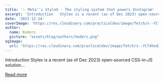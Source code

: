 ```yaml
---
title: '✨ Meta''s StyleX - The styling system that powers Instagram'
excerpt: 'Introduction   Stylex is a recent (as of Dec 2023) open-sourced CSS-in-JS solution...'
date: '2023-12-14'
coverImage: 'https://res.cloudinary.com/practicaldev/image/fetch/s--YCf4hodZ--/c_imagga_scale,f_auto,fl_progressive,h_420,q_auto,w_1000/https://dev-to-uploads.s3.amazonaws.com/uploads/articles/m0e0p2k3uf33k12p2vnz.png'
author:
  name: Koders
  picture: "assets/blog/authors/koders.png"
ogImage:
  url: 'https://res.cloudinary.com/practicaldev/image/fetch/s--YCf4hodZ--/c_imagga_scale,f_auto,fl_progressive,h_420,q_auto,w_1000/https://dev-to-uploads.s3.amazonaws.com/uploads/articles/m0e0p2k3uf33k12p2vnz.png'
---
```


Introduction   Stylex is a recent (as of Dec 2023) open-sourced CSS-in-JS solution...

[Read more](https://dev.to/refine/metas-stylex-the-styling-system-that-powers-instagram-25oo)
